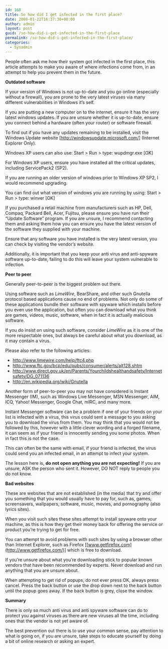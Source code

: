 ```yaml
---
id: 168
title: So how did I get infected in the first place?
date: 2008-01-22T16:37:30+00:00
author: admin
layout: post
guid: /so-how-did-i-get-infected-in-the-first-place
permalink: /so-how-did-i-get-infected-in-the-first-place/
categories:
  - Sysadmin
---
```

<p class="lead">
  People often ask me how their system got infected in the first place, this article attempts to make you aware of where infections come from, in an attempt to help you prevent them in the future.
</p>

<!--more-->

**Outdated software**

If your version of Windows is not up-to-date and you go online (especially without a firewall), you are prone to the very latest viruses via many different vulnerabilities in Windows it&#8217;s self.

If you are putting a new computer on to the internet, ensure it has the very latest windows updates. If you are unsure whether it is up-to-date, ensure you connect behind a hardware (often your router) or software firewall.

To find out if you have any updates remaining to be installed, visit the Windows Update website [<http://windowsupdate.microsoft.com/>] (Internet Explorer Only).

Windows XP users can also use: Start > Run > type: wupdmgr.exe [OK]

For Windows XP users, ensure you have installed all the critical updates, including ServicePack2 (SP2).

If you are running an older version of windows prior to Windows XP SP2, I would recommend upgrading.

You can find out what version of windows you are running by using: Start > Run > type: winver [OK]

If you purchased a retail machine from manufacturers such as HP, Dell, Compaq, Packard Bell, Acer, Fujitsu, please ensure you have run their &#8220;Update Software&#8221; program. If you are unsure, I recommend contacting them and asking them how you can ensure you have the latest version of the software they supplied with your machine.

Ensure that any software you have installed is the very latest version, you can check by visiting the vendor&#8217;s website.

Additionally, it is important that you keep your anti virus and anti-spyware software up-to-date, failing to do this will leave your system vulnerable to infection.

**Peer to peer**

Generally peer-to-peer is the biggest problem out there.

Using software such as _LimeWire_, BearShare, and other such Gnutella protocol based applications cause no end of problems. Not only do some of these applications bundle their software with spyware which installs before you even use the application, but often you can download what you think are games, videos, music, software, when in fact it is actually malicious software.

If you do insist on using such software, consider _LimeWire_ as it is one of the more respectable ones, but always be careful about what you download, as it may contain a virus.

Please also refer to the following articles:

  * <http://www.limewire.com/help/ftc4.php>
  * <http://www.ftc.gov/bcp/edu/pubs/consumer/alerts/alt128.shtm>
  * <http://www.direct.gov.uk/en/Parents/Yourchildshealthandsafety/Internetsafety/DG_071136>
  * <http://en.wikipedia.org/wiki/Gnutella>

Another form of peer-to-peer you may not have considered is Instant Messenger (IM), such as Windows Live Messenger, MSN Messenger, AIM, ICQ, Yahoo! Messenger, Google Chat, mIRC, and many more.

Instant Messenger software can be a problem if one of your friends on your list is infected with a virus, this virus could sent a message to you asking you to download the virus from them. You may think that you would not be followed by this, however with a little clever wording and a forged filename, it can seem as if your friend is innocently sending you some photos. When in fact this is not the case.

This can often be the same with email, if your friend is infected, the virus could send you an infected email, in an attempt to infect your system.

The lesson here is, **do not open anything you are not expecting!** If you are unsure, ASK the person who sent it. However, DO NOT reply to people you do not know.

**Bad websites**

These are websites that are not established (in the media) that try and offer you something that you would usually have to pay for, such as, games, screensavers, wallpapers, software, music, movies, and pornography (also lyrics sites).

When you visit such sites these sites attempt to install spyware onto your machine, as this is how they get their money back for offering the service or product you&#8217;re trying to get for free.

You can attempt to avoid problems with such sites by using a browser other than Internet Explorer, such as Firefox [[www.getfirefox.com](http://www.getfirefox.com/)] which is free to download.

If you&#8217;re unsure about what you&#8217;re downloading stick to popular known vendors that have been recommended by experts. Never download and run anything that you are unsure about.

When attempting to get rid of popups, do not ever press OK, always press cancel. Press the back button or use the drop down next to the back button until the popup goes away. If the back button is grey, close the window.

**Summary**

There is only so much anti virus and anti spyware software can do to protect you against viruses as there are new viruses all the time, including ones that the vendor is not yet aware of.

The best prevention out there is to use your common sense, pay attention to what is going on, if you are unsure, take steps to educate yourself by doing a bit of online research or asking an expert.